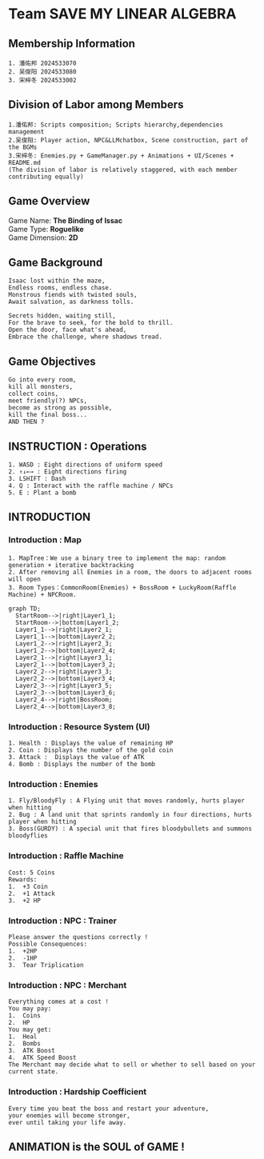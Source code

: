 # **Team SAVE MY LINEAR ALGEBRA**

## **Membership Information**
    1. 潘佑邦 2024533070
    2. 吴俊阳 2024533080
    3. 宋梓冬 2024533002

## **Division of Labor among Members**
    1.潘佑邦: Scripts composition; Scripts hierarchy,dependencies management
    2.吴俊阳: Player action, NPC&LLMchatbox, Scene construction, part of the BGMs
    3.宋梓冬: Enemies.py + GameManager.py + Animations + UI/Scenes + README.md
    (The division of labor is relatively staggered, with each member contributing equally)

## **Game Overview**
Game Name: **The Binding of Issac**  
Game Type: **Roguelike**  
Game Dimension: **2D**

## **Game Background**
    Isaac lost within the maze,
    Endless rooms, endless chase.
    Monstrous fiends with twisted souls,
    Await salvation, as darkness tolls.

    Secrets hidden, waiting still,
    For the brave to seek, for the bold to thrill.
    Open the door, face what's ahead,
    Embrace the challenge, where shadows tread.

## **Game Objectives**
    Go into every room, 
    kill all monsters, 
    collect coins,
    meet friendly(?) NPCs,
    become as strong as possible, 
    kill the final boss...
    AND THEN ?

## **INSTRUCTION : Operations**
    1. WASD : Eight directions of uniform speed
    2. ↑↓←→ : Eight directions firing
    3. LSHIFT : Dash
    4. Q : Interact with the raffle machine / NPCs
    5. E : Plant a bomb

## **INTRODUCTION**

### Introduction : Map
    1. MapTree：We use a binary tree to implement the map: random generation + iterative backtracking
    2. After removing all Enemies in a room, the doors to adjacent rooms will open
    3. Room Types：CommonRoom(Enemies) + BossRoom + LuckyRoom(Raffle Machine) + NPCRoom.
```mermaid
graph TD;
  StartRoom-->|right|Layer1_1;
  StartRoom-->|bottom|Layer1_2;
  Layer1_1-->|right|Layer2_1;
  Layer1_1-->|bottom|Layer2_2;
  Layer1_2-->|right|Layer2_3;
  Layer1_2-->|bottom|Layer2_4;
  Layer2_1-->|right|Layer3_1;
  Layer2_1-->|bottom|Layer3_2;
  Layer2_2-->|right|Layer3_3;
  Layer2_2-->|bottom|Layer3_4;
  Layer2_3-->|right|Layer3_5;
  Layer2_3-->|bottom|Layer3_6;
  Layer2_4-->|right|BossRoom;
  Layer2_4-->|bottom|Layer3_8;
```
### Introduction : Resource System (UI)
    1. Health : Displays the value of remaining HP
    2. Coin : Displays the number of the gold coin
    3. Attack :  Displays the value of ATK
    4. Bomb : Displays the number of the bomb
   
### Introduction : Enemies
    1. Fly/BloodyFly : A Flying unit that moves randomly, hurts player when hitting
    2. Bug : A land unit that sprints randomly in four directions, hurts player when hitting
    3. Boss(GURDY) : A special unit that fires bloodybullets and summons bloodyflies
   
### Introduction : Raffle Machine  
    Cost: 5 Coins
    Rewards:
    1.  +3 Coin
    2.  +1 Attack
    3.  +2 HP
   
### Introduction : NPC : Trainer  
    Please answer the questions correctly !
    Possible Consequences:
    1.  +2HP
    2.  -1HP
    3.  Tear Triplication
   
### Introduction : NPC : Merchant
    Everything comes at a cost !
    You may pay:
    1.  Coins
    2.  HP
    You may get:
    1.  Heal
    2.  Bombs
    3.  ATK Boost
    4.  ATK Speed Boost
    The Merchant may decide what to sell or whether to sell based on your current state.

### Introduction : Hardship Coefficient
    Every time you beat the boss and restart your adventure, 
    your enemies will become stronger, 
    ever until taking your life away.

## ANIMATION is the SOUL of GAME !
